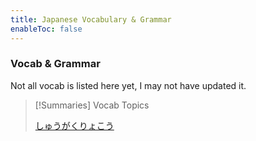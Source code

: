 ```yaml
---
title: Japanese Vocabulary & Grammar
enableToc: false
---
```


### Vocab & Grammar
Not all vocab is listed here yet, I may not have updated it.

>[!Summaries] Vocab Topics
>
>[しゅうがくりょこう](schooltrip.md)



